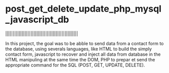 # post_get_delete_update_php_mysql_javascript_db

|||||||||||||||||||||||||||||||||||||||||||||||||

In this project, the goal was to be abble to send data from a contact form to the database, using severals languages,
like HTML to build the simply contact form, javascript to recover and inject all data from database in the HTML manipuling
at the same time the DOM, PHP to prepar et send the appropriate command for the SQL (POST, GET, UPDATE, DELETE).
